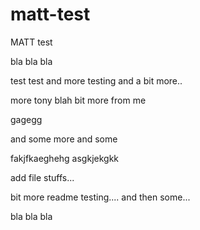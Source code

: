 # matt-test
MATT test

bla bla bla

test test and more testing
and a bit more..

more tony blah
bit more from me 

gagegg

and some more and some



fakjfkaeghehg
asgkjekgkk

add file stuffs...

bit more readme testing....
and then some...

bla bla bla
